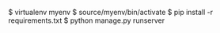 $ virtualenv myenv
$ source/myenv/bin/activate
$ pip install -r requirements.txt
$ python manage.py runserver
